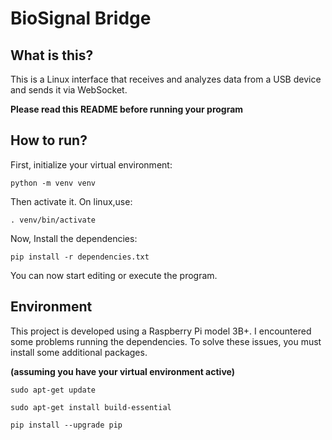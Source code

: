 # BioSignal Bridge


## What is this?

This is a Linux interface that receives and analyzes data from a USB device and sends it via WebSocket.

**Please read this README before running your program**


## How to run?

First, initialize your virtual environment:

```
python -m venv venv
```
Then activate it. On linux,use:
```
. venv/bin/activate
```
Now, Install the dependencies:
```
pip install -r dependencies.txt
```
You can now start editing or execute the program.

## Environment

This project is developed using a Raspberry Pi model 3B+. I encountered some problems running the dependencies. To solve these issues, you must install some additional packages.

**(assuming you have your virtual environment active)**
```
sudo apt-get update
```
```
sudo apt-get install build-essential
```
```
pip install --upgrade pip
```

